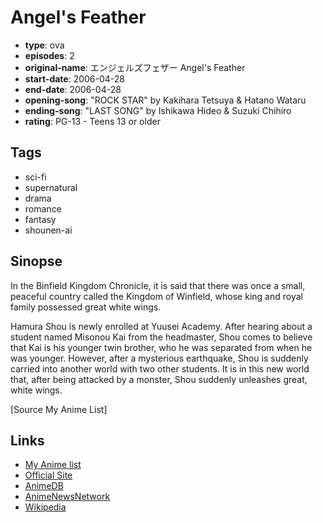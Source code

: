 # Angel's Feather

-   **type**: ova
-   **episodes**: 2
-   **original-name**: エンジェルズフェザー Angel's Feather
-   **start-date**: 2006-04-28
-   **end-date**: 2006-04-28
-   **opening-song**: "ROCK STAR" by Kakihara Tetsuya & Hatano Wataru
-   **ending-song**: "LAST SONG" by Ishikawa Hideo & Suzuki Chihiro
-   **rating**: PG-13 - Teens 13 or older

## Tags

-   sci-fi
-   supernatural
-   drama
-   romance
-   fantasy
-   shounen-ai

## Sinopse

In the Binfield Kingdom Chronicle, it is said that there was once a small, peaceful country called the Kingdom of Winfield, whose king and royal family possessed great white wings.

Hamura Shou is newly enrolled at Yuusei Academy. After hearing about a student named Misonou Kai from the headmaster, Shou comes to believe that Kai is his younger twin brother, who he was separated from when he was younger. However, after a mysterious earthquake, Shou is suddenly carried into another world with two other students. It is in this new world that, after being attacked by a monster, Shou suddenly unleashes great, white wings.

[Source My Anime List]

## Links

-   [My Anime list](https://myanimelist.net/anime/1640/Angels_Feather)
-   [Official Site](http://www.studio-ego.co.jp/bi/main/g_af/index.php)
-   [AnimeDB](http://anidb.info/perl-bin/animedb.pl?show=anime&aid=3655)
-   [AnimeNewsNetwork](http://www.animenewsnetwork.com/encyclopedia/anime.php?id=6289)
-   [Wikipedia](http://en.wikipedia.org/wiki/Angel's_Feather)
